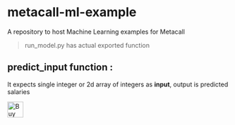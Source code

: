 # metacall-ml-example
A repository to host Machine Learning examples for Metacall

> run_model.py has actual exported function

## predict_input function :
It expects single integer or 2d array of integers as **input**, output is predicted salaries

<a href='https://ko-fi.com/B0B4MFVE' target='_blank'><img height='36' style='border:0px;height:36px;' src='https://az743702.vo.msecnd.net/cdn/kofi4.png?v=1' border='0' alt='Buy Me a Coffee at ko-fi.com' /></a>
